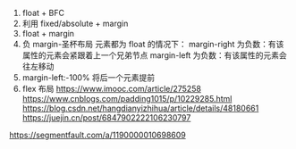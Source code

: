 <!-- @format -->

1. float + BFC
2. 利用 fixed/absolute + margin
3. float + margin
4. 负 margin-圣杯布局
   元素都为 float 的情况下：
   margin-right 为负数：有该属性的元素会紧跟着上一个兄弟节点
   margin-left 为负数：有该属性的元素会往左移动
5. margin-left:-100%
   将后一个元素提前
6. flex 布局
   https://www.imooc.com/article/275258
   https://www.cnblogs.com/padding1015/p/10229285.html
   https://blog.csdn.net/hangdianyizhihua/article/details/48180661
   https://juejin.cn/post/6847902222106230797

https://segmentfault.com/a/1190000010698609
